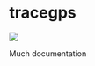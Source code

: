 # tracegps



![](https://yt3.ggpht.com/-7zFDHK5X45w/AAAAAAAAAAI/AAAAAAAAAAA/QJfHeLTEZwE/s900-c-k-no-mo-rj-c0xffffff/photo.jpg)

Much documentation